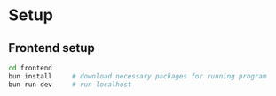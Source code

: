 # Setup

## Frontend setup

```bash
cd frontend   
bun install     # download necessary packages for running program
bun run dev     # run localhost
```